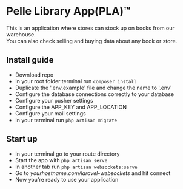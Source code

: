 <h1>Pelle Library App(PLA)™</h1>
 <p>This is an application where stores can stock up on books from our warehouse.<br> 
    You can also check selling and buying data about any book or store.</p>
<h2>Install guide</h2>
<ul>
    <li>Download repo</li>
    <li>In your root folder terminal run <code>composer install</code></li>
    <li>Duplicate the '.env.example' file and change the name to '.env'</li>
    <li>Configure the database connections correctly to your database</li>
    <li>Configure your pusher settings</li>
    <li>Configure the APP_KEY and APP_LOCATION</li>
    <li>Configure your mail settings</li>
    <li>In your terminal run <code>php artisan migrate</code></li>
</ul>
<h2>Start up</h2>
<ul>
    <li>In your terminal go to your route directory</li>
    <li>Start the app with <code>php artisan serve</code></li>
    <li>In another tab run <code>php artisan websockets:serve</code></li>
    <li>Go to <i>yourhostname.com/laravel-websockets</i> and hit connect</li>
    <li>Now you're ready to use your application</li>
</ul>
